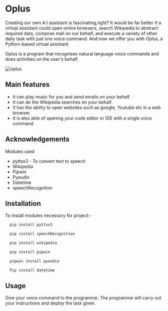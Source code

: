 # Oplus

Creating our own A.I assistant is fascinating,right?  It would be far better if a virtual assistant could open online browsers, search Wikipedia to abstract required data, compose mail on our behalf, and execute a variety of other daily task with just one voice command. And now we offer you with Oplus, a Python-based virtual assistant.



Oplus is a program that recognises natural language voice commands and does activities on the user's behalf.

![oplus](https://user-images.githubusercontent.com/94285537/141683057-09188c89-8aed-4074-8497-4dcbea804ae4.jpg)

## Main features
- It can play music for you and send emails on your behalf.
- It can do the Wikipedia searches on your behalf.
- It has the ability to open websites such as google, Youtube etc in a web browser.  
- It is also able of opening  your code editor or IDE with a single voice command

## Acknowledgements
Modules used 
 - pyttsx3 - To convert text to speech
 - Wikipedia
 - Pipwin
 - Pyaudio
 - Datetime
  - speechRecognition


## Installation

To install modules necessory for project:-

```bash
  pip install pyttsx3
```
```bash
  pip install speechRecognition
```
```bash
  pip install wikipedia
```
```bash
  pip install pipwin
```
```bash
  pipwin install pyaudio
```
```bash
  Pip install datetime
```
## Usage
 Give your voice command to the programme. The programme will carry out your instructions and deploy the task given.

